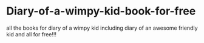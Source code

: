 # Diary-of-a-wimpy-kid-book-for-free
all the books for diary of a wimpy kid including diary of an awesome friendly kid and all for free!!!

